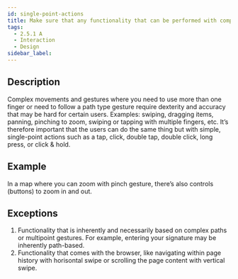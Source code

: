 ```yaml
---
id: single-point-actions
title: Make sure that any functionality that can be performed with complex finger movements, also is possible with simple, single-point actions
tags:
  - 2.5.1 A
  - Interaction
  - Design
sidebar_label:
---
```


## Description

Complex movements and gestures where you need to use more than one finger or need to follow a path type gesture require dexterity and accuracy that may be hard for certain users. Examples: swiping, dragging items, panning, pinching to zoom, swiping or tapping with multiple fingers, etc. It’s therefore important that the users can do the same thing but with simple, single-point actions such as a tap, click, double tap, double click, long press, or click & hold.

## Example
In a map where you can zoom with pinch gesture, there’s also controls (buttons) to zoom in and out.

## Exceptions

1. Functionality that is inherently and necessarily based on complex paths or multipoint gestures. For example, entering your signature may be inherently path-based.
2. Functionality that comes with the browser, like navigating within page history with horisontal swipe or scrolling the page content with vertical swipe. 
